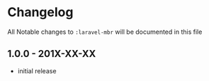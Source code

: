 # Changelog

All Notable changes to `:laravel-mbr` will be documented in this file

## 1.0.0 - 201X-XX-XX

- initial release
